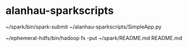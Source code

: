 # alanhau-sparkscripts

~/spark/bin/spark-submit ~/alanhau-sparkscripts/SimpleApp.py

~/ephemeral-hdfs/bin/hadoop fs -put ~/spark/README.md README.md
